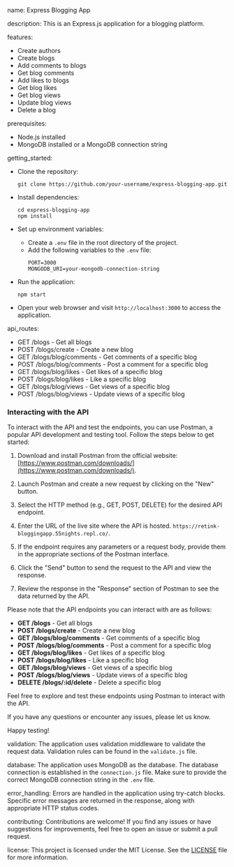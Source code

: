 name: Express Blogging App

description: This is an Express.js application for a blogging platform.

features:
  - Create authors
  - Create blogs
  - Add comments to blogs
  - Get blog comments
  - Add likes to blogs
  - Get blog likes
  - Get blog views
  - Update blog views
  - Delete a blog

prerequisites:
  - Node.js installed
  - MongoDB installed or a MongoDB connection string

getting_started:
  - Clone the repository:
    ```
    git clone https://github.com/your-username/express-blogging-app.git
    ```

  - Install dependencies:
    ```
    cd express-blogging-app
    npm install
    ```

  - Set up environment variables:
    - Create a `.env` file in the root directory of the project.
    - Add the following variables to the `.env` file:
      ```
      PORT=3000
      MONGODB_URI=your-mongodb-connection-string
      ```

  - Run the application:
    ```
    npm start
    ```

  - Open your web browser and visit `http://localhost:3000` to access the application.

api_routes:
  - GET /blogs - Get all blogs
  - POST /blogs/create - Create a new blog
  - GET /blogs/blog/comments - Get comments of a specific blog
  - POST /blogs/blog/comments - Post a comment for a specific blog
  - GET /blogs/blog/likes - Get likes of a specific blog
  - POST /blogs/blog/likes - Like a specific blog
  - GET /blogs/blog/views - Get views of a specific blog
  - POST /blogs/blog/views - Update views of a specific blog

### Interacting with the API

To interact with the API and test the endpoints, you can use Postman, a popular API development and testing tool. Follow the steps below to get started:

1. Download and install Postman from the official website: [https://www.postman.com/downloads/](https://www.postman.com/downloads/).

2. Launch Postman and create a new request by clicking on the "New" button.

3. Select the HTTP method (e.g., GET, POST, DELETE) for the desired API endpoint.

4. Enter the URL of the live site where the API is hosted. `https://retink-bloggingapp.55nights.repl.co/`.

5. If the endpoint requires any parameters or a request body, provide them in the appropriate sections of the Postman interface.

6. Click the "Send" button to send the request to the API and view the response.

7. Review the response in the "Response" section of Postman to see the data returned by the API.

Please note that the API endpoints you can interact with are as follows:

- **GET /blogs** - Get all blogs
- **POST /blogs/create** - Create a new blog
- **GET /blogs/blog/comments** - Get comments of a specific blog
- **POST /blogs/blog/comments** - Post a comment for a specific blog
- **GET /blogs/blog/likes** - Get likes of a specific blog
- **POST /blogs/blog/likes** - Like a specific blog
- **GET /blogs/blog/views** - Get views of a specific blog
- **POST /blogs/blog/views** - Update views of a specific blog
- **DELETE /blogs/:id/delete** - Delete a specific blog

Feel free to explore and test these endpoints using Postman to interact with the API.

If you have any questions or encounter any issues, please let us know.

Happy testing!


validation: The application uses validation middleware to validate the request data. Validation rules can be found in the `validate.js` file.

database: The application uses MongoDB as the database. The database connection is established in the `connection.js` file. Make sure to provide the correct MongoDB connection string in the `.env` file.

error_handling: Errors are handled in the application using try-catch blocks. Specific error messages are returned in the response, along with appropriate HTTP status codes.

contributing: Contributions are welcome! If you find any issues or have suggestions for improvements, feel free to open an issue or submit a pull request.

license: This project is licensed under the MIT License. See the [LICENSE](LICENSE) file for more information.

